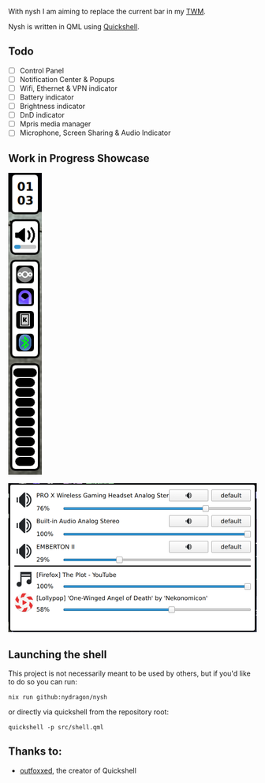 With nysh I am aiming to replace the current bar in my [TWM].

Nysh is written in QML using [Quickshell].

## Todo

- [ ] Control Panel
- [ ] Notification Center & Popups
- [ ] Wifi, Ethernet & VPN indicator
- [ ] Battery indicator
- [ ] Brightness indicator
- [ ] DnD indicator
- [ ] Mpris media manager
- [ ] Microphone, Screen Sharing & Audio Indicator

## Work in Progress Showcase

![Main Bar](./assets/2024-08-28-main-bar.png)

![Audio Manager](./assets/2024-08-28-audio-manager.png)

## Launching the shell

This project is not necessarily meant to be used by others, but if you'd like to do so you can run:

```console
nix run github:nydragon/nysh
```

or directly via quickshell from the repository root:

```console
quickshell -p src/shell.qml
```

## Thanks to:

- [outfoxxed], the creator of Quickshell

[Quickshell]: https://quickshell.outfoxxed.me/
[TWM]: https://en.wikipedia.org/wiki/Tiling_window_manager
[outfoxxed]: https://git.outfoxxed.me/outfoxxed/

